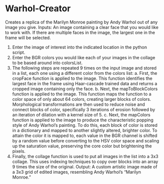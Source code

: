 # Warhol-Creator
Creates a replica of the Marilyn Monroe painting by Andy Warhol out of any image you give.
Inputs: An image containing a clear face that you would like to work with. If there are multiple faces in
the image, the largest one in the frame will be selected.
1. Enter the image of interest into the indicated location in the python script.
2. Enter the BGR colors you would like each of your images in the collage to be based around into
colorsList.
3. The following steps are repeated 9 times on the input image and stored in a list, each one using a
different color from the colors list:
a. First, the cropFace function is applied to the image. This function identifies the largest
face in the frame using Haar-cascade trained data and returns a cropped image containing
only the face.
b. Next, the mapToBlockColors function is applied to the image. This function maps the
function to a color space of only about 64 colors, creating larger blocks of colors.
Morphological transformations are then used to reduce noise and connect blocks of color,
specifically 3 iterations of erosion followed by an iteration of dilation with a kernel size
of 5.
c. Next, the mapColors function is applied to the image to produce the characteristic
popping style of Andy Warhol’s painting. To do this, each block of color is stored in a
dictionary and mapped to another slightly altered, brighter color. To attain the color it is
mapped to, each value in the BGR channel is shifted by a random value before converting
to the HSV color space and scaling up the saturation value, preserving the core color but
brightening the pixels.
4. Finally, the collage function is used to put all images in the list into a 3x3 collage. This uses
indexing techniques to copy over blocks into an array 9 times the size of the original.
Output: A custom artistic image made of a 3x3 grid of edited images, resembling Andy Warhol’s
“Marilyn Monroe.”
